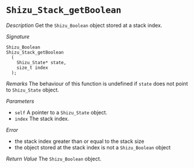 # `Shizu_Stack_getBoolean`

*Description*
Get the `Shizu_Boolean` object stored at a stack index.

*Signature*
```
Shizu_Boolean
Shizu_Stack_getBoolean
  (
    Shizu_State* state,
    size_t index
  );
```

*Remarks*
The behaviour of this function is undefined if `state` does not point to `Shizu_State` object.

*Parameters*
- `self` A pointer to a `Shizu_State` object.
- `index` The stack index.

*Error*
- the stack index greater than or equal to the stack size
- the object stored at the stack index is not a `Shizu_Boolean` object

*Return Value*
The `Shizu_Boolean` object.
